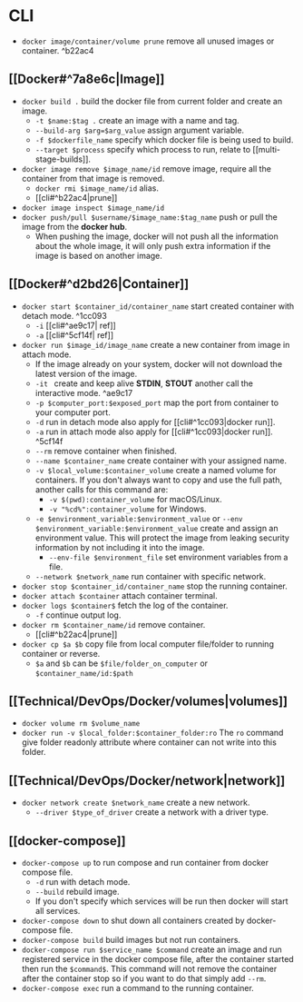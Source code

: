 # CLI
- `docker image/container/volume prune` remove all unused images or container. ^b22ac4
## [[Docker#^7a8e6c|Image]]
- `docker build .` build the docker file from current folder and create an image.
	- `-t $name:$tag .` create an image with a name and tag.
	- `--build-arg $arg=$arg_value` assign argument variable. 
	- `-f $dockerfile_name` specify which docker file is being used to build.
	- `--target $process` specify which process to run, relate to [[multi-stage-builds]].
- `docker image remove $image_name/id` remove image, require all the container from that image is removed.
	- `docker rmi $image_name/id` alias.
	- [[cli#^b22ac4|prune]]
- `docker image inspect $image_name/id`
- `docker push/pull $username/$image_name:$tag_name` push or pull the image from the **docker hub**. 
	- When pushing the image, docker will not push all the information about the whole image, it will only push extra information if the image is based on another image.
## [[Docker#^d2bd26|Container]]
- `docker start $container_id/container_name` start created container with detach mode. ^1cc093
	- `-i` [[cli#^ae9c17| ref]]
	- `-a` [[cli#^5cf14f| ref]]
- `docker run $image_id/image_name` create a new container from image in attach mode.
	- If the image already on your system, docker will not download the latest version of the image.
	- `-it ` create and keep alive **STDIN**, **STOUT** another call the interactive mode. ^ae9c17
	- `-p $computer_port:$exposed_port` map the port from container to your computer port.
	-  `-d` run in detach mode also apply for [[cli#^1cc093|docker run]].
	- `-a` run in attach mode also apply for [[cli#^1cc093|docker run]]. ^5cf14f
	- `--rm` remove container when finished.
	- `--name $container_name` create container with your assigned name.
	- `-v $local_volume:$container_volume` create a named volume for containers. If you don't always want to copy and use the full path, another calls for this command are: 
		- `-v $(pwd):container_volume` for macOS/Linux.
		- `-v "%cd%":container_volume` for Windows.
	- `-e $environment_variable:$environment_value` or `--env $environment_variable:$environment_value` create and assign an environment value. This will protect the image from leaking security information by not including it into the image.
		- `--env-file $environment_file` set environment variables from a file.
	- `--network $network_name` run container with specific network.
- `docker stop $container_id/container_name` stop the running container.
- `docker attach $container` attach container terminal.
- `docker logs $container$` fetch the log of the container.
	- `-f` continue output log.
- `docker rm $container_name/id` remove container.
	- [[cli#^b22ac4|prune]]
- `docker cp $a $b` copy file from local computer file/folder to running container or reverse.
	- `$a` and `$b` can be `$file/folder_on_computer` or `$container_name/id:$path`
## [[Technical/DevOps/Docker/volumes|volumes]]
- `docker volume rm $volume_name`
- `docker run -v $local_folder:$container_folder:ro` The `ro` command give folder readonly attribute where container can not write into this folder.
## [[Technical/DevOps/Docker/network|network]]
- `docker network create $network_name` create a new network.
	- `--driver $type_of_driver` create a network with a driver type.
## [[docker-compose]]
- `docker-compose up` to run compose and run container from docker compose file.
	- `-d` run with detach mode.
	- `--build` rebuild image.
	- If you don't specify which services will be run then docker will start all services.
- `docker-compose down` to shut down all containers created by docker-compose file.
- `docker-compose build` build images but not run containers.
- `docker-compose run $service_name $command` create an image and run registered service in the docker compose file, after the container started then run the `$command$`. This command will not remove the container after the container stop so if you want to do that simply add `--rm`.
- `docker-compose exec` run a command to the running container. 